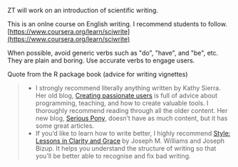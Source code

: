 ZT will work on an introduction of scientific writing.



This is an onlne course on English writing. I recommend students to follow.
[https://www.coursera.org/learn/sciwrite](https://www.coursera.org/learn/sciwrite)




When possible, avoid generic verbs such as "do", "have", and "be", etc. They are plain and boring. Use accurate verbs to engage users.


Quote from the R package book (advice for writing vignettes)

> - I strongly recommend literally anything written by Kathy Sierra. Her old blog, [Creating passionate users](https://headrush.typepad.com/) is full of advice about programming, teaching, and how to create valuable tools. I thoroughly recommend reading through all the older content. Her new blog, [Serious Pony](https://seriouspony.com/blog/), doesn’t have as much content, but it has some great articles.
> - If you’d like to learn how to write better, I highly recommend [Style: Lessons in Clarity and Grace](https://amzn.com/0321898680) by Joseph M. Williams and Joseph Bizup. It helps you understand the structure of writing so that you’ll be better able to recognise and fix bad writing.
